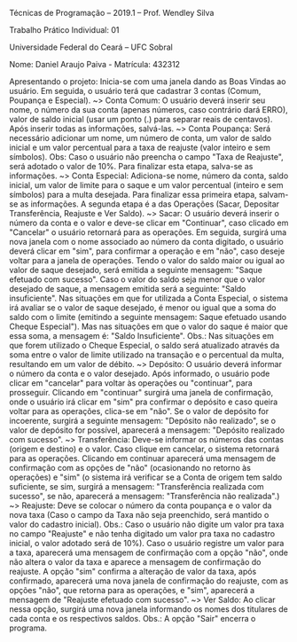 
Técnicas de Programação – 2019.1 – Prof. Wendley Silva

Trabalho Prático Individual: 01

Universidade Federal do Ceará – UFC Sobral

Nome: Daniel Araujo Paiva - Matrícula: 432312


Apresentando o projeto: Inicia-se com uma janela dando as Boas Vindas ao usuário. Em seguida, o usuário terá que cadastrar 3 contas (Comum, Poupança e Especial). 
~> Conta Comum: O usuário deverá inserir seu nome, o número da sua conta (apenas números, caso contrário dará ERRO), valor de saldo inicial (usar um ponto (.) para separar reais de centavos). Após inserir todas as informações, salvá-las. 
~> Conta Poupança: Será necessário adicionar um nome, um número de conta, um valor de saldo inicial e um valor percentual para a taxa de reajuste (valor inteiro e sem símbolos). Obs: Caso o usuário não preencha o campo "Taxa de Reajuste", será adotado o valor de 10%. Para finalizar esta etapa, salva-se as informações. 
~> Conta Especial: Adiciona-se nome, número da conta, saldo inicial, um valor de limite para o saque e um valor percentual (inteiro e sem símbolos) para a multa desejada. Para finalizar essa primeira etapa, salvam-se as informações.
A segunda etapa é a das Operações (Sacar, Depositar Transferência, Reajuste e Ver Saldo).
~> Sacar: O usuário deverá inserir o número da conta e o valor e deve-se clicar em "Continuar", caso clicado em "Cancelar" o usuário retornará para as operações. Em seguida, surgirá uma nova janela com o nome associado ao número da conta digitado, o usuário deverá clicar em "sim", para confirmar a operação e em "não", caso deseje voltar para a janela de operações. Tendo o valor do saldo maior ou igual ao valor de saque desejado, será emitida a seguinte mensagem: "Saque efetuado com sucesso". Caso o valor do saldo seja menor que o valor desejado de saque, a mensagem emitida será a seguinte: "Saldo insuficiente". Nas situações em que for utilizada a Conta Especial, o sistema irá avaliar se o valor de saque desejado, é menor ou igual que a soma do saldo com o limite (emitindo a seguinte mensagem: Saque efetuado usando Cheque Especial"). Mas nas situações em que o valor do saque é maior que essa soma, a mensagem é: "Saldo Insuficiente". Obs.: Nas situações em que forem utilizado o Cheque Especial, o saldo será atualizado através da soma entre o valor de limite utilizado na transação e o percentual da multa, resultando em um valor de débito.
~> Depósito: O usuário deverá informar o número da conta e o valor desejado. Após informado, o usuário pode clicar em "cancelar" para voltar às operações ou "continuar", para prosseguir. Clicando em "continuar" surgirá uma janela de confirmação, onde o usuário irá clicar em "sim" pra confirmar o depósito e caso queira voltar para as operações, clica-se em "não".  Se o valor de depósito for incoerente, surgirá a seguinte mensagem: "Depósito não realizado", se o valor de depósito for possível, aparecerá a mensagem: "Depósito realizado com sucesso". 
 ~> Transferência: Deve-se informar os números das contas (origem e destino) e o valor. Caso clique em cancelar, o sistema retornará para as operações. Clicando em continuar aparecerá uma mensagem de confirmação com as opções de "não" (ocasionando no retorno às operações) e "sim" (o sistema irá verificar se a Conta de origem tem saldo suficiente, se sim, surgirá a mensagem: "Transferência realizada com sucesso", se não, aparecerá a mensagem: "Transferência não realizada".)
~> Reajuste: Deve se colocar o número da conta poupança e o valor da nova taxa (Caso o campo da Taxa não seja preenchido, será mantido o valor do cadastro inicial).
Obs.: Caso o usuário não digite um valor pra taxa no campo "Reajuste" e não tenha digitado um valor pra taxa no cadastro inicial, o valor adotado será de 10%).
Caso o usuário registre um valor para a taxa, aparecerá uma mensagem de confirmação com a opção "não", onde não altera o valor da taxa e aparece a mensagem de confirmação do reajuste. A opção "sim" confirma a alteração de valor da taxa, após confirmado, aparecerá uma nova janela de confirmação do reajuste, com as opções "não", que retorna para as operações, e "sim", aparecerá a mensagem de "Reajuste efetuado com sucesso".
~> Ver Saldo: Ao clicar nessa opção, surgirá uma nova janela informando os nomes dos titulares de cada conta e os respectivos saldos. 
Obs.: A opção "Sair" encerra o programa.
